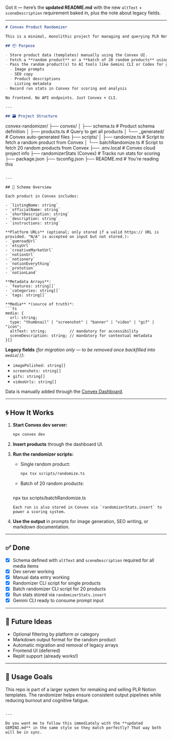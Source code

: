 Got it — here’s the **updated README.md** with the new `altText` + `sceneDescription` requirement baked in, plus the note about legacy fields.

---

```md
# Convex Product Randomizer

This is a minimal, monolithic project for managing and querying PLR Notion templates using Convex as a backend and terminal scripts as the interface. It is designed to run inside Replit or locally without needing a frontend or APIs.

## 📦 Purpose

- Store product data (templates) manually using the Convex UI.
- Fetch a **random product** or a **batch of 20 random products** using terminal scripts.
- Pass the random product(s) to AI tools like Gemini CLI or Codex for generating:
  - Image prompts
  - SEO copy
  - Product descriptions
  - Listing metadata
- Record run stats in Convex for scoring and analysis

No frontend. No API endpoints. Just Convex + CLI.

---

## 🗃️ Project Structure

```

convex-randomizer/
├── convex/
│   ├── schema.ts              # Product schema definition
│   ├── products.ts            # Query to get all products
│   └── \_generated/            # Convex auto-generated files
├── scripts/
│   ├── randomize.ts           # Script to fetch a random product from Convex
│   └── batchRandomize.ts      # Script to fetch 20 random products from Convex
├── .env.local                 # Convex cloud project info
├── randomizerStats (Convex)   # Tracks run stats for scoring
├── package.json
├── tsconfig.json
├── README.md                  # You're reading this

````

---

## 🧠 Schema Overview

Each product in Convex includes:

- `listingName: string`
- `officialName: string`
- `shortDescription: string`
- `description: string`
- `instructions: string`

**Platform URLs** (optional; only stored if a valid https:// URL is provided. "N/A" is accepted on input but not stored.):
- `gumroadUrl`
- `etsyUrl`
- `creativeMarketUrl`
- `notionUrl`
- `notionery`
- `notionEverything`
- `prototion`
- `notionLand`

**Metadata Arrays**:
- `features: string[]`
- `categories: string[]`
- `tags: string[]`

**Media** *(source of truth)*:
```ts
media: {
  url: string;
  type: "thumbnail" | "screenshot" | "banner" | "video" | "gif" | "icon";
  altText: string;          // mandatory for accessibility
  sceneDescription: string; // mandatory for contextual metadata
}[]
````

**Legacy fields** *(for migration only — to be removed once backfilled into `media[]`)*:

* `imagePolished: string[]`
* `screenshots: string[]`
* `gifs: string[]`
* `videoUrls: string[]`

Data is manually added through the [Convex Dashboard](https://dashboard.convex.dev/).

---

## 🌀 How It Works

1. **Start Convex dev server:**

   ```bash
   npx convex dev
   ```

2. **Insert products** through the dashboard UI.

3. **Run the randomizer scripts:**

   * Single random product:

     ```bash
     npx tsx scripts/randomize.ts
     ```
   * Batch of 20 random products:

     ```bash
    npx tsx scripts/batchRandomize.ts
    ```
   Each run is also stored in Convex via `randomizerStats.insert` to power a scoring system.

4. **Use the output** in prompts for image generation, SEO writing, or markdown documentation.

---

## ✅ Done

* [x] Schema defined with `altText` and `sceneDescription` required for all media items
* [x] Dev server working
* [x] Manual data entry working
* [x] Randomizer CLI script for single products
* [x] Batch randomizer CLI script for 20 products
* [x] Run stats stored via `randomizerStats.insert`
* [x] Gemini CLI ready to consume prompt input

---

## 🧠 Future Ideas

* Optional filtering by platform or category
* Markdown output format for the random product
* Automatic migration and removal of legacy arrays
* Frontend UI (deferred)
* Replit support (already works!)

---

## 👋 Usage Goals

This repo is part of a larger system for remaking and selling PLR Notion templates. The randomizer helps ensure consistent output pipelines while reducing burnout and cognitive fatigue.

```

---

Do you want me to follow this immediately with the **updated GEMINI.md** in the same style so they match perfectly? That way both will be in sync.
```
